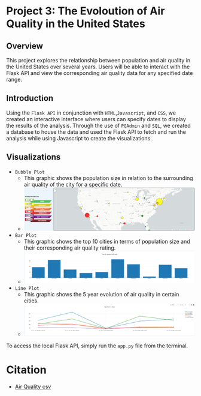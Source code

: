 # Project 3: The Evoloution of Air Quality in the United States

## Overview
This project explores the relationship between population and air quality in the United States over several years. Users will be able to interact with the Flask API and view the corresponding air quality data for any specified date range.

## Introduction
Using the `Flask API` in conjunction with `HTML`,`Javascript`, and `CSS`, we created an interactive interface where users can specify dates to display the results of the analysis. Through the use of `PGAdmin` and `SQL`, we created a database to house the data and used the Flask API to fetch and run the analysis while using Javascript to create the visualizations.

## Visualizations
- `Bubble Plot`
    - This graphic shows the population size in relation to the surrounding air quality of the city for a specific date.
    - ![bubble](images/bubble_plot.png)
- `Bar Plot`
    - This graphic shows the top 10 cities in terms of population size and their corresponding air quality rating.
    - ![bar](images/bar_plot.png)
- `Line Plot`
    - This graphic shows the 5 year evolution of air quality in certain cities.
    - ![bar](images/line_plot.png)

To access the local Flask API, simply run the `app.py` file from the terminal.
# Citation
- [Air Quality csv](https://www.kaggle.com/datasets/calebreigada/us-air-quality-1980present)
